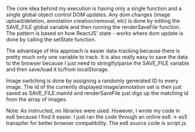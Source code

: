 The core idea behind my execution is having only a single function and a single global object control DOM updates.  Any dom changes (image upload/deletion, annotation creation/removal, etc) is done by editing the SAVE_FILE global variable and then running the renderSaveFile function.  The pattern is based on how ReactJS' state - works where dom update is done by calling the setState function.

The advantage of this approach is easier data-tracking because there is pretty much only one variable to track.  It is also really easy to save the data to the browser because I just need to stringify/parse the SAVE_FILE variable and then save/load it to/from localStorage.

Image switching is done by assigning a randomly generated ID to every image.  The id of the currently displayed image/annotation set is then just saved as SAVE_FILE.mainId and renderSaveFile just digs up the matching id from the array of images.


Note:
As instructed, no libraries were used.  However, I wrote my code in es6 because I find it easier.  I just ran the code through an online es6 -> es5 transpiler for better browser compatibility.  The es6 source code is script.js.  
